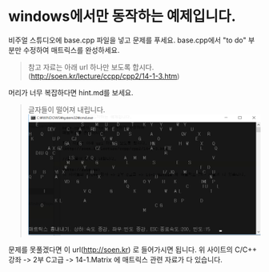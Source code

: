 # windows에서만 동작하는 예제입니다.
비주얼 스튜디오에 base.cpp 파일을 넣고 문제를 푸세요.
base.cpp에서   "to do" 부분만 수정하여
매트릭스를 완성하세요.

>참고 자료는 아래 url 하나만 보도록 합시다.
>(http://soen.kr/lecture/ccpp/cpp2/14-1-3.htm)

머리가 너무 복잡하다면 hint.md를 보세요.
>글자들이 떨어져 내립니다.
![예제_사진](./img/img.PNG)


문제를 못풀겠다면 이 url(http://soen.kr) 로 들어가시면 됩니다.
위 사이트의 C/C++ 강좌 -> 2부 C고급 -> 14-1.Matrix 에 매트릭스 관련 자료가 다 있습니다.
